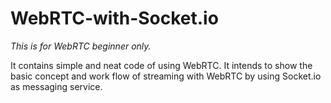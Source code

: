 # WebRTC-with-Socket.io

*This is for WebRTC beginner only.*

It contains simple and neat code of using WebRTC.
It intends to show the basic concept and work flow of streaming with WebRTC by using Socket.io as messaging service.